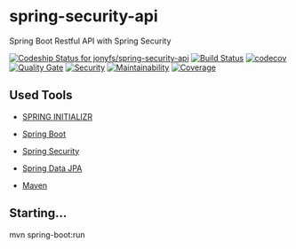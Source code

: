 # spring-security-api
Spring Boot Restful API with Spring Security

[ ![Codeship Status for jonyfs/spring-security-api](https://app.codeship.com/projects/a1bca930-85ff-0136-fc1c-2e31623451aa/status?branch=master)](https://app.codeship.com/projects/302435)
[![Build Status](https://travis-ci.org/jonyfs/spring-security-api.svg?branch=master)](https://travis-ci.org/jonyfs/spring-security-api)
[![codecov](https://codecov.io/gh/jonyfs/spring-security-api/branch/master/graph/badge.svg)](https://codecov.io/gh/jonyfs/spring-security-api)
[![Quality Gate](https://sonarcloud.io/api/project_badges/quality_gate?project=br.com.jonyfs%3Aspring-security-api)](https://sonarcloud.io/dashboard?id=br.com.jonyfs%3Aspring-security-api)
[![Security](https://sonarcloud.io/api/project_badges/measure?project=br.com.jonyfs%3Aspring-security-api&metric=security_rating)](https://sonarcloud.io/dashboard?id=br.com.jonyfs%3Aspring-security-api)
[![Maintainability](https://sonarcloud.io/api/project_badges/measure?project=br.com.jonyfs%3Aspring-security-api&metric=sqale_rating)](https://sonarcloud.io/dashboard?id=br.com.jonyfs%3Aspring-security-api)
[![Coverage](https://sonarcloud.io/api/project_badges/measure?project=br.com.jonyfs%3Aspring-security-api&metric=coverage)](https://sonarcloud.io/dashboard?id=br.com.jonyfs%3Aspring-security-api)

## Used Tools

*   [SPRING INITIALIZR](https://start.spring.io)

*   [Spring Boot](http://projects.spring.io/spring-boot)

*   [Spring Security](https://spring.io/projects/spring-security)

*   [Spring Data JPA](https://projects.spring.io/spring-data-jpa)

*   [Maven](https://maven.apache.org)

## Starting...

mvn spring-boot:run
